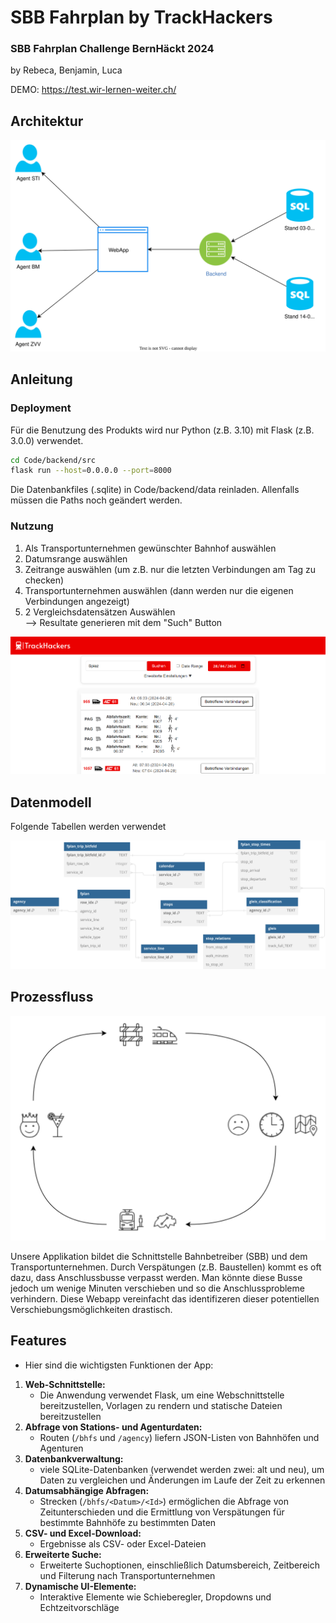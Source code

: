 ﻿# SBB Fahrplan by TrackHackers
### SBB Fahrplan Challenge BernHäckt 2024   
by Rebeca, Benjamin, Luca

DEMO: https://test.wir-lernen-weiter.ch/

## Architektur

![image](Misc/img/sbb-fahrbahn-architektur.svg)

## Anleitung
### Deployment
Für die Benutzung des Produkts wird nur Python (z.B. 3.10) mit Flask (z.B. 3.0.0) verwendet.
```bash
cd Code/backend/src
flask run --host=0.0.0.0 --port=8000
```
Die Datenbankfiles (.sqlite) in Code/backend/data reinladen. Allenfalls müssen die Paths noch geändert werden.
 ### Nutzung
 1. Als Transportunternehmen gewünschter Bahnhof auswählen
 2. Datumsrange auswählen
 3. Zeitrange auswählen (um z.B. nur die letzten Verbindungen am Tag zu checken)
 4. Transportunternehmen auswählen (dann werden nur die eigenen Verbindungen angezeigt)
 5. 2 Vergleichsdatensätzen Auswählen   
    --> Resultate generieren mit dem "Such" Button

![image](Misc/img/screenshot.png)

## Datenmodell 
Folgende Tabellen werden verwendet

![image](Misc/img/TrackHackers_db-modell.svg)

## Prozessfluss

![image](Misc/img/prozessfluss.svg)

Unsere Applikation bildet die Schnittstelle Bahnbetreiber (SBB) und dem Transportunternehmen. Durch Verspätungen (z.B. Baustellen) kommt es oft dazu, dass Anschlussbusse verpasst werden. Man könnte diese Busse jedoch um wenige Minuten verschieben und so die Anschlussprobleme verhindern. Diese Webapp vereinfacht das identifizeren dieser potentiellen Verschiebungsmöglichkeiten drastisch.

## Features
- Hier sind die wichtigsten Funktionen der App:

1. **Web-Schnittstelle:**
   - Die Anwendung verwendet Flask, um eine Webschnittstelle bereitzustellen, Vorlagen zu rendern und statische Dateien bereitzustellen
2. **Abfrage von Stations- und Agenturdaten:**
   - Routen (`/bhfs` und `/agency`) liefern JSON-Listen von Bahnhöfen und Agenturen
3. **Datenbankverwaltung:**
   - viele SQLite-Datenbanken (verwendet werden zwei: alt und neu), um Daten zu vergleichen und Änderungen im Laufe der Zeit zu erkennen
4. **Datumsabhängige Abfragen:**
   - Strecken (`/bhfs/<Datum>/<Id>`) ermöglichen die Abfrage von Zeitunterschieden und die Ermittlung von Verspätungen für bestimmte Bahnhöfe zu bestimmten Daten
5. **CSV- und Excel-Download:**
   - Ergebnisse als CSV- oder Excel-Dateien
6. **Erweiterte Suche:**
   - Erweiterte Suchoptionen, einschließlich Datumsbereich, Zeitbereich und Filterung nach Transportunternehmen
7. **Dynamische UI-Elemente:**
   - Interaktive Elemente wie Schieberegler, Dropdowns und Echtzeitvorschläge

